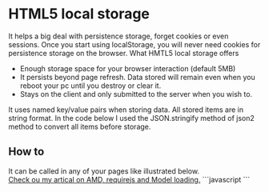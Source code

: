 <h1>HTML5 local storage</h1>
It helps a big deal with persistence storage, forget cookies or even sessions. Once you start using localStorage, you will never need cookies for persistence storage on the browser.
What HMTL5 local storage offers
	<ul>
	<li>Enough storage space for your browser interaction (default 5MB)</li>
	<li>It persists beyond page refresh. Data stored will remain even when you reboot your pc until you destroy or clear it.</li>
	<li>Stays on the client and only submitted to the server when you wish to.</li>
	</ul>
It uses named key/value pairs when storing data. All stored items are in string format. In the code below I used the JSON.stringify method of json2 method to convert all items before storage.

<h2>How to</h2>
It can be called in any of your pages like illustrated below. <br/> <a href="http://kedyr.wordpress.com/2012/09/27/multi-page-apps-and-amd-with-requirejs-backbonejs/">Check ou my artical on AMD, requirejs and Model loading.</a> 
```javascript
<script type="text/javascript">
require(["jquery","models/localstorage"], function($,Storage) {
	/** it can then be used like
		Storage.store(name,value);
		var topics = Storage.retrieve(name);
	*/
});
</script>
```